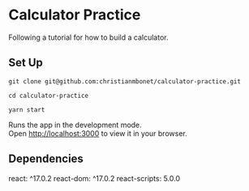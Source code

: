 # Calculator Practice

Following a tutorial for how to build a calculator.

## Set Up

```git clone git@github.com:christianmbonet/calculator-practice.git```

```cd calculator-practice```

```yarn start```

Runs the app in the development mode.\
Open [http://localhost:3000](http://localhost:3000) to view it in your browser.

## Dependencies

react: ^17.0.2
react-dom: ^17.0.2
react-scripts: 5.0.0